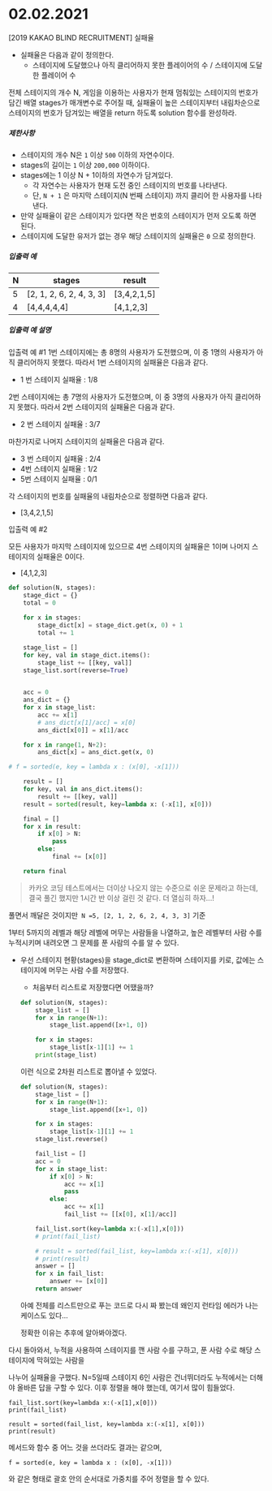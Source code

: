 # 02.02.2021

[2019 KAKAO BLIND RECRUITMENT] 실패율



- 실패율은 다음과 같이 정의한다.
  - 스테이지에 도달했으나 아직 클리어하지 못한 플레이어의 수 / 스테이지에 도달한 플레이어 수

전체 스테이지의 개수 N, 게임을 이용하는 사용자가 현재 멈춰있는 스테이지의 번호가 담긴 배열 stages가 매개변수로 주어질 때, 실패율이 높은 스테이지부터 내림차순으로 스테이지의 번호가 담겨있는 배열을 return 하도록 solution 함수를 완성하라.

##### 제한사항

- 스테이지의 개수 N은 `1` 이상 `500` 이하의 자연수이다.
- stages의 길이는 `1` 이상 `200,000` 이하이다.
- stages에는 1 이상 N + 1이하의 자연수가 담겨있다.
  - 각 자연수는 사용자가 현재 도전 중인 스테이지의 번호를 나타낸다.
  - 단, `N + 1` 은 마지막 스테이지(N 번째 스테이지) 까지 클리어 한 사용자를 나타낸다.
- 만약 실패율이 같은 스테이지가 있다면 작은 번호의 스테이지가 먼저 오도록 하면 된다.
- 스테이지에 도달한 유저가 없는 경우 해당 스테이지의 실패율은 `0` 으로 정의한다.

##### 입출력 예

| N    | stages                   | result      |
| ---- | ------------------------ | ----------- |
| 5    | [2, 1, 2, 6, 2, 4, 3, 3] | [3,4,2,1,5] |
| 4    | [4,4,4,4,4]              | [4,1,2,3]   |

##### 입출력 예 설명

입출력 예 #1
1번 스테이지에는 총 8명의 사용자가 도전했으며, 이 중 1명의 사용자가 아직 클리어하지 못했다. 따라서 1번 스테이지의 실패율은 다음과 같다.

- 1 번 스테이지 실패율 : 1/8

2번 스테이지에는 총 7명의 사용자가 도전했으며, 이 중 3명의 사용자가 아직 클리어하지 못했다. 따라서 2번 스테이지의 실패율은 다음과 같다.

- 2 번 스테이지 실패율 : 3/7

마찬가지로 나머지 스테이지의 실패율은 다음과 같다.

- 3 번 스테이지 실패율 : 2/4
- 4번 스테이지 실패율 : 1/2
- 5번 스테이지 실패율 : 0/1

각 스테이지의 번호를 실패율의 내림차순으로 정렬하면 다음과 같다.

- [3,4,2,1,5]

입출력 예 #2

모든 사용자가 마지막 스테이지에 있으므로 4번 스테이지의 실패율은 1이며 나머지 스테이지의 실패율은 0이다.

- [4,1,2,3]

```python
def solution(N, stages):
    stage_dict = {}
    total = 0
    
    for x in stages:
        stage_dict[x] = stage_dict.get(x, 0) + 1
        total += 1

    stage_list = []
    for key, val in stage_dict.items():
        stage_list += [[key, val]]
    stage_list.sort(reverse=True)

    
    acc = 0
    ans_dict = {}
    for x in stage_list:
        acc += x[1]
        # ans_dict[x[1]/acc] = x[0]
        ans_dict[x[0]] = x[1]/acc

    for x in range(1, N+2):
        ans_dict[x] = ans_dict.get(x, 0)

# f = sorted(e, key = lambda x : (x[0], -x[1]))

    result = []
    for key, val in ans_dict.items():
        result += [[key, val]]
    result = sorted(result, key=lambda x: (-x[1], x[0]))

    final = []
    for x in result:
        if x[0] > N:
            pass
        else:
            final += [x[0]]

    return final
```

> 카카오 코딩 테스트에서는 더이상 나오지 않는 수준으로 쉬운 문제라고 하는데, 결국 풀긴 했지만 1시간 반 이상 걸린 것 같다. 더 열심히 하자...!

풀면서 깨달은 것이지만` N =5, [2, 1, 2, 6, 2, 4, 3, 3]` 기준 

1부터 5까지의 레벨과 해당 레벨에 머무는 사람들을 나열하고, 높은 레벨부터 사람 수를 누적시키며 내려오면 그 문제를 푼 사람의 수를 알 수 있다.

- 우선 스테이지 현황(stages)을 stage_dict로 변환하며 스테이지를 키로, 값에는 스테이지에 머무는 사람 수를 저장했다.

  - 처음부터 리스트로 저장했다면 어땠을까? 

  ```python
  def solution(N, stages):
      stage_list = []
      for x in range(N+1):
          stage_list.append([x+1, 0])
  
      for x in stages:
          stage_list[x-1][1] += 1
      print(stage_list)
  ```

  이런 식으로 2차원 리스트로 뽑아낼 수 있었다.

  ```python
  def solution(N, stages):
      stage_list = []
      for x in range(N+1):
          stage_list.append([x+1, 0])
  
      for x in stages:
          stage_list[x-1][1] += 1
      stage_list.reverse()
  
      fail_list = []
      acc = 0
      for x in stage_list:
          if x[0] > N:
              acc += x[1]
              pass
          else:
              acc += x[1]
              fail_list += [[x[0], x[1]/acc]]
  
      fail_list.sort(key=lambda x:(-x[1],x[0]))
      # print(fail_list)
  
      # result = sorted(fail_list, key=lambda x:(-x[1], x[0]))
      # print(result)
      answer = []
      for x in fail_list:
          answer += [x[0]]
      return answer
  ```

  아예 전체를 리스트만으로 푸는 코드로 다시 짜 봤는데 왜인지 런타임 에러가 나는 케이스도 있다...

  정확한 이유는 추후에 알아봐야겠다.



다시 돌아와서, 누적을 사용하여 스테이지를 깬 사람 수를 구하고, 푼 사람 수로 해당 스테이지에 막혀있는 사람을

나누어 실패율을 구했다. N=5일때 스테이지 6인 사람은 건너뛰더라도 누적에서는 더해야 올바른 답을 구할 수 있다. 이후 정렬을 해야 했는데, 여기서 많이 힘들었다. 

    fail_list.sort(key=lambda x:(-x[1],x[0]))
    print(fail_list)
    
    result = sorted(fail_list, key=lambda x:(-x[1], x[0]))
    print(result)
메서드와 함수 중 어느 것을 쓰더라도 결과는 같으며, 

`f = sorted(e, key = lambda x : (x[0], -x[1]))`

와 같은 형태로 괄호 안의 순서대로 가중치를 주어 정렬을 할 수 있다.